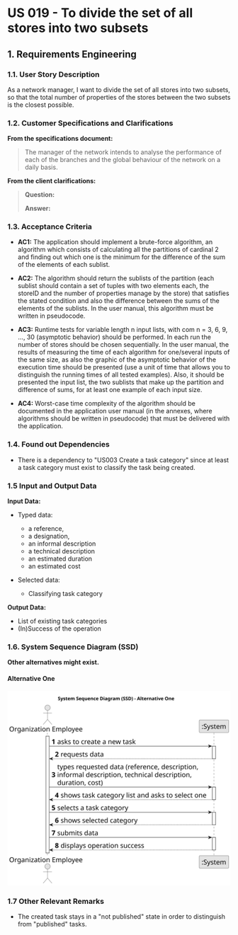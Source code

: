 # US 019 - To divide the set of all stores into two subsets

## 1. Requirements Engineering

### 1.1. User Story Description

As a network manager, I want to divide the set of all stores into two subsets,
so that the total number of properties of the stores between the two subsets is
the closest possible.

### 1.2. Customer Specifications and Clarifications

**From the specifications document:**

> The manager of the network intends to analyse the performance of each of the branches and the
global behaviour of the network on a daily basis.

**From the client clarifications:**

> **Question:** 
>
> **Answer:** 


### 1.3. Acceptance Criteria

* **AC1:** The application should implement a brute-force algorithm, an algorithm
  which consists of calculating all the partitions of cardinal 2 and finding out which
  one is the minimum for the difference of the sum of the elements of each sublist.

* **AC2:** The algorithm should return the sublists of the partition (each sublist should
  contain a set of tuples with two elements each, the storeID and the number of
  properties manage by the store) that satisfies the stated condition and also the
  difference between the sums of the elements of the sublists. In the user manual,
  this algorithm must be written in pseudocode.

* **AC3:** Runtime tests for variable length n input lists, with com n = 3, 6, 9, …, 30
  (asymptotic behavior) should be performed. In each run the number of stores
  should be chosen sequentially. In the user manual, the results of measuring the
  time of each algorithm for one/several inputs of the same size, as also the graphic
  of the asymptotic behavior of the execution time should be presented (use a unit
  of time that allows you to distinguish the running times of all tested examples).
  Also, it should be presented the input list, the two sublists that make up the
  partition and difference of sums, for at least one example of each input size.

* **AC4:** Worst-case time complexity of the algorithm should be documented in the
  application user manual (in the annexes, where algorithms should be written in
  pseudocode) that must be delivered with the application.



### 1.4. Found out Dependencies

* There is a dependency to "US003 Create a task category" since at least a task category must exist to classify the task
  being created.

### 1.5 Input and Output Data

**Input Data:**

* Typed data:
    * a reference,
    * a designation,
    * an informal description
    * a technical description
    * an estimated duration
    * an estimated cost

* Selected data:
    * Classifying task category

**Output Data:**

* List of existing task categories
* (In)Success of the operation

### 1.6. System Sequence Diagram (SSD)

**Other alternatives might exist.**

#### Alternative One

![System Sequence Diagram - Alternative One](svg/us019-system-sequence-diagram.svg)

### 1.7 Other Relevant Remarks

* The created task stays in a "not published" state in order to distinguish from "published" tasks.